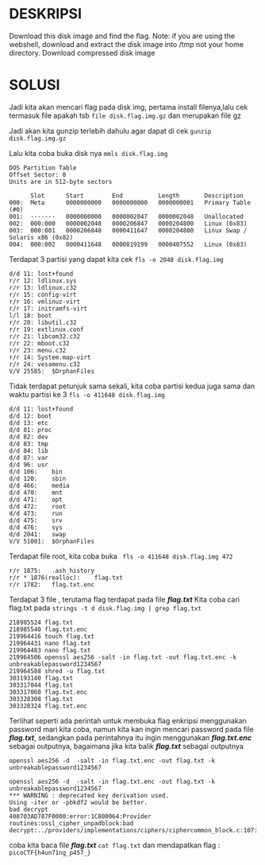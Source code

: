 # DESKRIPSI

Download this disk image and find the flag.
Note: if you are using the webshell, download and extract the disk image into /tmp not your home directory.
Download compressed disk image

# SOLUSI

Jadi kita akan mencari flag pada disk img, pertama install filenya,lalu cek termasuk file apakah tsb ```file disk.flag.img.gz``` dan merupakan file gz

Jadi akan kita gunzip terlebih dahulu agar dapat di cek ```gunzip disk.flag.img.gz``` 

Lalu kita coba buka disk nya ```mmls disk.flag.img```
```
DOS Partition Table
Offset Sector: 0
Units are in 512-byte sectors

      Slot      Start        End          Length       Description
000:  Meta      0000000000   0000000000   0000000001   Primary Table (#0)
001:  -------   0000000000   0000002047   0000002048   Unallocated
002:  000:000   0000002048   0000206847   0000204800   Linux (0x83)
003:  000:001   0000206848   0000411647   0000204800   Linux Swap / Solaris x86 (0x82)
004:  000:002   0000411648   0000819199   0000407552   Linux (0x83)
```
Terdapat 3 partisi yang dapat kita cek ```fls -o 2048 disk.flag.img    ```
```
d/d 11:	lost+found
r/r 12:	ldlinux.sys
r/r 13:	ldlinux.c32
r/r 15:	config-virt
r/r 16:	vmlinuz-virt
r/r 17:	initramfs-virt
l/l 18:	boot
r/r 20:	libutil.c32
r/r 19:	extlinux.conf
r/r 21:	libcom32.c32
r/r 22:	mboot.c32
r/r 23:	menu.c32
r/r 14:	System.map-virt
r/r 24:	vesamenu.c32
V/V 25585:	$OrphanFiles
```
Tidak terdapat petunjuk sama sekali, kita coba partisi kedua juga sama dan waktu partisi ke 3
```fls -o 411648 disk.flag.img```
```d/d 460:	home
d/d 11:	lost+found
d/d 12:	boot
d/d 13:	etc
d/d 81:	proc
d/d 82:	dev
d/d 83:	tmp
d/d 84:	lib
d/d 87:	var
d/d 96:	usr
d/d 106:	bin
d/d 120:	sbin
d/d 466:	media
d/d 470:	mnt
d/d 471:	opt
d/d 472:	root
d/d 473:	run
d/d 475:	srv
d/d 476:	sys
d/d 2041:	swap
V/V 51001:	$OrphanFiles
```
Terdapat file root, kita coba buka ``` fls -o 411648 disk.flag.img 472```
```
r/r 1875:	.ash_history
r/r * 1876(realloc):	flag.txt
r/r 1782:	flag.txt.enc
```
Terdapat 3 file , terutama flag terdapat pada file ___flag.txt___
Kita coba cari flag.txt pada ```strings -t d disk.flag.img | grep flag.txt```
```
218985524 flag.txt
218985540 flag.txt.enc
219964416 touch flag.txt
219964431 nano flag.txt 
219964483 nano flag.txt 
219964506 openssl aes256 -salt -in flag.txt -out flag.txt.enc -k unbreakablepassword1234567
219964588 shred -u flag.txt
303193140 flag.txt
303317044 flag.txt
303317060 flag.txt.enc
303328308 flag.txt
303328324 flag.txt.enc
```
Terlihat seperti ada perintah untuk membuka flag enkripsi menggunakan password mari kita coba, namun kita kan ingin mencari password pada file ___flag.txt___, sedangkan pada perintahnya itu ingin menggunakan ___flag.txt.enc___ sebagai outputnya, bagaimana jika kita balik ___flag.txt___ sebagai outputnya

```openssl aes256 -d  -salt -in flag.txt.enc -out flag.txt -k unbreakablepassword1234567```
```
openssl aes256 -d  -salt -in flag.txt.enc -out flag.txt -k unbreakablepassword1234567
*** WARNING : deprecated key derivation used.
Using -iter or -pbkdf2 would be better.
bad decrypt
408703AD787F0000:error:1C800064:Provider routines:ossl_cipher_unpadblock:bad decrypt:../providers/implementations/ciphers/ciphercommon_block.c:107:
```
coba kita baca file ___flag.txt___ ```cat flag.txt``` dan mendapatkan flag : ```picoCTF{h4un71ng_p457_}```
